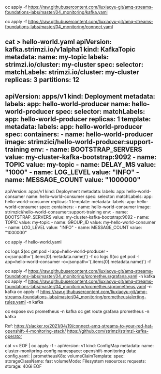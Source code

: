 
oc apply -f https://raw.githubusercontent.com/liuxiaoyu-git/amq-streams-foundations-labs/master/04_monitoring/kafka.yaml

oc apply -f https://raw.githubusercontent.com/liuxiaoyu-git/amq-streams-foundations-labs/master/04_monitoring/connect.yaml


cat > hello-world.yaml
apiVersion: kafka.strimzi.io/v1alpha1
kind: KafkaTopic
metadata:
  name: my-topic
  labels:
      strimzi.io/cluster: my-cluster
spec:
  selector:
    matchLabels:
      strimzi.io/cluster: my-cluster
  replicas: 3
  partitions: 12
---
apiVersion: apps/v1
kind: Deployment
metadata:
  labels:
    app: hello-world-producer
  name: hello-world-producer
spec:
  selector:
    matchLabels:
      app: hello-world-producer
  replicas: 1
  template:
    metadata:
      labels:
        app: hello-world-producer
    spec:
      containers:
      - name: hello-world-producer
        image: strimzici/hello-world-producer:support-training
        env:
          - name: BOOTSTRAP_SERVERS
            value: my-cluster-kafka-bootstrap:9092
          - name: TOPIC
            value: my-topic
          - name: DELAY_MS
            value: "1000"
          - name: LOG_LEVEL
            value: "INFO"
          - name: MESSAGE_COUNT
            value: "1000000"
---
apiVersion: apps/v1
kind: Deployment
metadata:
  labels:
    app: hello-world-consumer
  name: hello-world-consumer
spec:
  selector:
    matchLabels:
      app: hello-world-consumer
  replicas: 1
  template:
    metadata:
      labels:
        app: hello-world-consumer
    spec:
      containers:
      - name: hello-world-consumer
        image: strimzici/hello-world-consumer:support-training
        env:
          - name: BOOTSTRAP_SERVERS
            value: my-cluster-kafka-bootstrap:9092
          - name: TOPIC
            value: my-topic
          - name: GROUP_ID
            value: my-hello-world-consumer
          - name: LOG_LEVEL
            value: "INFO"
          - name: MESSAGE_COUNT
            value: "1000000"

oc apply -f hello-world.yaml


oc logs $(oc get pod -l app=hello-world-producer -o=jsonpath='{.items[0].metadata.name}') -f
oc logs $(oc get pod -l app=hello-world-consumer -o=jsonpath='{.items[0].metadata.name}') -f


oc apply -f https://raw.githubusercontent.com/liuxiaoyu-git/amq-streams-foundations-labs/master/04_monitoring/prometheus/grafana.yaml -n kafka
oc apply -f https://raw.githubusercontent.com/liuxiaoyu-git/amq-streams-foundations-labs/master/04_monitoring/prometheus/prometheus.yaml -n kafka
oc apply -f https://raw.githubusercontent.com/liuxiaoyu-git/amq-streams-foundations-labs/master/04_monitoring/prometheus/alerting-rules.yaml -n kafka

oc expose svc prometheus -n kafka
oc get route grafana prometheus -n kafka



Ref:
https://slacker.ro/2021/04/19/connect-amq-streams-to-your-red-hat-openshift-4-monitoring-stack/
https://github.com/strimzi/strimzi-kafka-operator


cat << EOF | oc apply -f -
apiVersion: v1
kind: ConfigMap
metadata:
  name: cluster-monitoring-config
  namespace: openshift-monitoring
data:
  config.yaml: |
    prometheusK8s: 
      volumeClaimTemplate:
       spec:
         storageClassName: fast
         volumeMode: Filesystem
         resources:
           requests:
             storage: 40Gi
EOF



